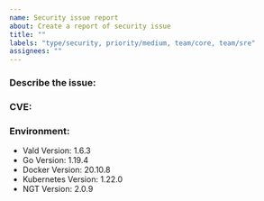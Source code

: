 ```yaml
---
name: Security issue report
about: Create a report of security issue
title: ""
labels: "type/security, priority/medium, team/core, team/sre"
assignees: ""
---
```


### Describe the issue:

<!-- A clear and concise description of what the issue is. -->

### CVE:

### Environment:

<!--- Please change the versions below along with your environment -->

- Vald Version: 1.6.3
- Go Version: 1.19.4
- Docker Version: 20.10.8
- Kubernetes Version: 1.22.0
- NGT Version: 2.0.9
